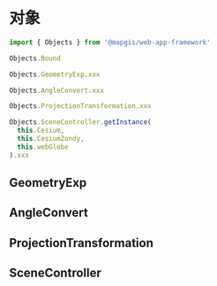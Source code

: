 # 对象

```js
import { Objects } from '@mapgis/web-app-framework'

Objects.Bound

Objects.GeometryExp.xxx

Objects.AngleConvert.xxx

Objects.ProjectionTransformation.xxx

Objects.SceneController.getInstance(
  this.Cesium,
  this.CesiumZondy,
  this.webGlobe
).xxx
```

## GeometryExp

## AngleConvert

## ProjectionTransformation

## SceneController
